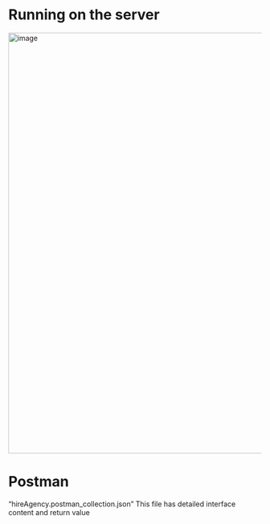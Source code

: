 
# Running on the server
<img width="839" alt="image" src="https://user-images.githubusercontent.com/78528789/154907879-77963505-6cbd-48a2-b522-80bb05eeae85.png">

# Postman
“hireAgency.postman_collection.json” This file has detailed interface content and return value
